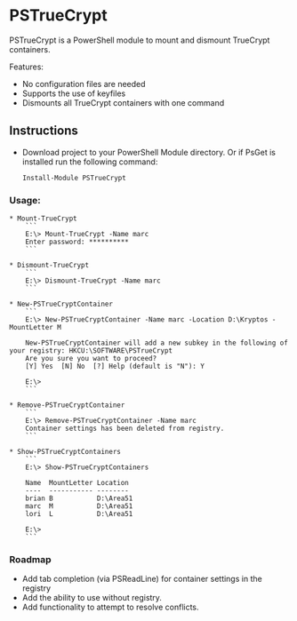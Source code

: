 # PSTrueCrypt
PSTrueCrypt is a PowerShell module to mount and dismount TrueCrypt containers.  

Features:
* No configuration files are needed
* Supports the use of keyfiles
* Dismounts all TrueCrypt containers with one command


## Instructions
* Download project to your PowerShell Module directory.  Or if PsGet is installed run the following command:
	```
	Install-Module PSTrueCrypt
	```
### Usage:
	* Mount-TrueCrypt
		```
		E:\> Mount-TrueCrypt -Name marc
		Enter password: **********
		```

	* Dismount-TrueCrypt
		```
		E:\> Dismount-TrueCrypt -Name marc
		```

	* New-PSTrueCryptContainer
		```
		E:\> New-PSTrueCryptContainer -Name marc -Location D:\Kryptos -MountLetter M

		New-PSTrueCryptContainer will add a new subkey in the following of your registry: HKCU:\SOFTWARE\PSTrueCrypt
		Are you sure you want to proceed?
		[Y] Yes  [N] No  [?] Help (default is "N"): Y

		E:\>
		```

	* Remove-PSTrueCryptContainer
		```
		E:\> Remove-PSTrueCryptContainer -Name marc
		Container settings has been deleted from registry.
		```

	* Show-PSTrueCryptContainers
		```
		E:\> Show-PSTrueCryptContainers

		Name  MountLetter Location
		----  ----------- --------
		brian B           D:\Area51
		marc  M           D:\Area51
		lori  L           D:\Area51

		E:\>
		```

### Roadmap
* Add tab completion (via PSReadLine) for container settings in the registry
* Add the ability to use without registry.
* Add functionality to attempt to resolve conflicts.

